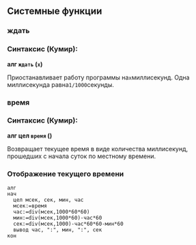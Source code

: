 ## Системные функции

### ждать

### Синтаксис (Кумир):

**алг `ждать` (`x`)**

Приостанавливает работу программы на`x`миллисекунд. Одна миллисекунда равна`1/1000`секунды.

### время

### Синтаксис (Кумир):

**алг цел `время` ()**

Возвращает текущее время в виде количества миллисекунд, прошедших с начала суток по местному времени.

### Отображение текущего времени

```кумир
алг
нач
  цел мсек, сек, мин, час
  мсек:=время
  час:=div(мсек,1000*60*60)
  мин:=div(мсек,1000*60)-час*60
  сек:=div(мсек,1000)-час*60*60-мин*60
  вывод час, ":", мин, ":", сек
кон
```